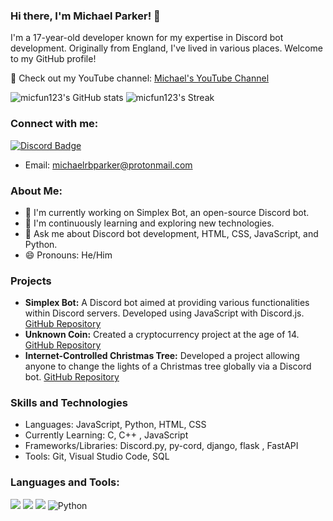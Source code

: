 ### Hi there, I'm Michael Parker! 👋

I'm a 17-year-old developer known for my expertise in Discord bot development. Originally from England, I've lived in various places. Welcome to my GitHub profile!

🌟 Check out my YouTube channel: [Michael's YouTube Channel](https://www.youtube.com/channel/UCseznP4Qb2DrRcDXcnAx_iw)

![micfun123's GitHub stats](https://github-readme-stats.vercel.app/api?username=micfun123&show_icons=true&theme=cobalt)
![micfun123's Streak](https://github-readme-streak-stats.herokuapp.com/?user=micfun123&theme=vue-dark&hide_border=true)

### Connect with me:

[![Discord Badge](https://discord.c99.nl/widget/theme-3/481377376475938826.png)](https://discord.gg/5jJmQPmvpV)
- Email: michaelrbparker@protonmail.com

### About Me:

- 🔭 I'm currently working on Simplex Bot, an open-source Discord bot.
- 🌱 I'm continuously learning and exploring new technologies.
- 💬 Ask me about Discord bot development, HTML, CSS, JavaScript, and Python.
- 😄 Pronouns: He/Him

### Projects

- **Simplex Bot:** A Discord bot aimed at providing various functionalities within Discord servers. Developed using JavaScript with Discord.js. [GitHub Repository](https://github.com/micfun123/Simplex_bot)
- **Unknown Coin:** Created a cryptocurrency project at the age of 14. [GitHub Repository](https://github.com/Unknown-Coin/unknownCoin)
- **Internet-Controlled Christmas Tree:** Developed a project allowing anyone to change the lights of a Christmas tree globally via a Discord bot. [GitHub Repository](https://github.com/micfun123/Discord_Controlled_Christmas_Tree)

### Skills and Technologies

- Languages: JavaScript, Python, HTML, CSS
- Currently Learning: C, C++ , JavaScript 
- Frameworks/Libraries: Discord.py, py-cord, django, flask , FastAPI
- Tools: Git, Visual Studio Code, SQL

### Languages and Tools:

<img src="https://img.shields.io/badge/html5%20-%23E34F26.svg?&style=for-the-badge&logo=html5&logoColor=white"> <img src="https://img.shields.io/badge/css3%20-%231572B6.svg?&style=for-the-badge&logo=css3&logoColor=white"> <img src="https://img.shields.io/badge/javascript%20-ffdd00.svg?&style=for-the-badge&logo=javascript&logoColor=black"> <img alt="Python" src="https://img.shields.io/badge/python-%2314354C.svg?&style=for-the-badge&logo=python&logoColor=white">
